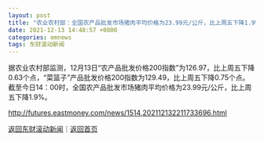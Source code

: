 ```yaml
---
layout: post
title: "农业农村部：全国农产品批发市场猪肉平均价格为23.99元/公斤，比上周五下降1.9%"
date: 2021-12-13 14:48:57 +0800
categories: emnews
tags: 东财滚动新闻
---
```


据农业农村部监测，12月13日“农产品批发价格200指数”为126.97，比上周五下降0.63个点，“菜篮子”产品批发价格200指数为129.49，比上周五下降0.75个点。截至今日14：00时，全国农产品批发市场猪肉平均价格为23.99元/公斤，比上周五下降1.9%。

<http://futures.eastmoney.com/news/1514,202112132211733696.html>

[返回东财滚动新闻](//finews.withounder.com/emnews/)｜[返回首页](//finews.withounder.com/)